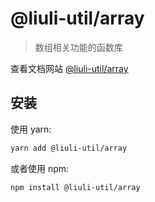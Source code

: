 # @liuli-util/array

> 数组相关功能的函数库

查看文档网站 [@liuli-util/array](https://liuli-utils.rxliuli.com/@liuli-util/array)

## 安装

使用 yarn:

```sh
yarn add @liuli-util/array
```

或者使用 npm:

```sh
npm install @liuli-util/array
```

